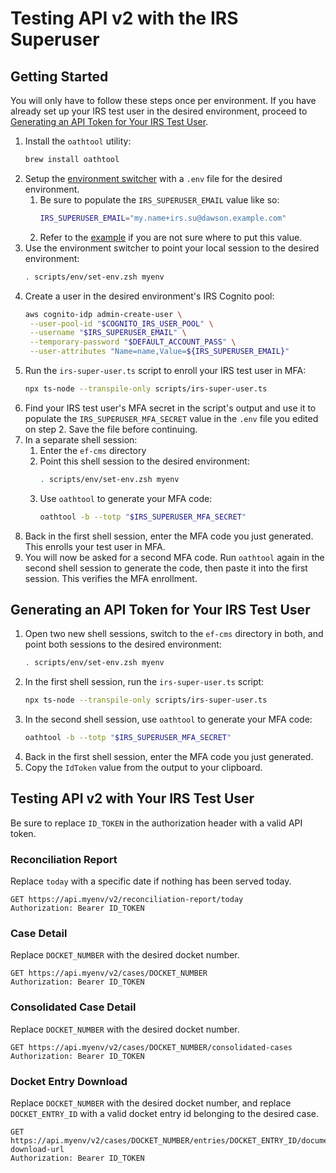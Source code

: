 # Testing API v2 with the IRS Superuser

## Getting Started

You will only have to follow these steps once per environment. If you have already set up your IRS test user in the desired environment, proceed to [Generating an API Token for Your IRS Test User](#generating-an-api-token-for-your-irs-test-user).

1. Install the `oathtool` utility:
    ```bash
    brew install oathtool
    ```
1. Setup the [environment switcher](./environment-switcher.md) with a `.env` file for the desired environment.
    1. Be sure to populate the `IRS_SUPERUSER_EMAIL` value like so:
        ```bash
        IRS_SUPERUSER_EMAIL="my.name+irs.su@dawson.example.com"
        ```
    1. Refer to the [example](../../scripts/env/environments/example.env) if you are not sure where to put this value.
1. Use the environment switcher to point your local session to the desired environment:
    ```bash
    . scripts/env/set-env.zsh myenv
    ```
1. Create a user in the desired environment's IRS Cognito pool:
    ```bash
    aws cognito-idp admin-create-user \
     --user-pool-id "$COGNITO_IRS_USER_POOL" \
     --username "$IRS_SUPERUSER_EMAIL" \
     --temporary-password "$DEFAULT_ACCOUNT_PASS" \
     --user-attributes "Name=name,Value=${IRS_SUPERUSER_EMAIL}"
    ```
1. Run the `irs-super-user.ts` script to enroll your IRS test user in MFA:
    ```bash
    npx ts-node --transpile-only scripts/irs-super-user.ts
    ```
1. Find your IRS test user's MFA secret in the script's output and use it to populate the `IRS_SUPERUSER_MFA_SECRET` value in the `.env` file you edited on step 2. Save the file before continuing.
1. In a separate shell session:
    1. Enter the `ef-cms` directory
    1. Point this shell session to the desired environment:
        ```bash
        . scripts/env/set-env.zsh myenv
        ```
    1. Use `oathtool` to generate your MFA code:
        ```bash
        oathtool -b --totp "$IRS_SUPERUSER_MFA_SECRET"
        ```
1. Back in the first shell session, enter the MFA code you just generated. This enrolls your test user in MFA.
1. You will now be asked for a second MFA code. Run `oathtool` again in the second shell session to generate the code, then paste it into the first session. This verifies the MFA enrollment.

## Generating an API Token for Your IRS Test User

1. Open two new shell sessions, switch to the `ef-cms` directory in both, and point both sessions to the desired environment:
    ```bash
    . scripts/env/set-env.zsh myenv
    ```
1. In the first shell session, run the `irs-super-user.ts` script:
    ```bash
    npx ts-node --transpile-only scripts/irs-super-user.ts
    ```
1. In the second shell session, use `oathtool` to generate your MFA code:
    ```bash
    oathtool -b --totp "$IRS_SUPERUSER_MFA_SECRET"
    ```
1. Back in the first shell session, enter the MFA code you just generated.
1. Copy the `IdToken` value from the output to your clipboard.

## Testing API v2 with Your IRS Test User

Be sure to replace `ID_TOKEN` in the authorization header with a valid API token.

### Reconciliation Report
Replace `today` with a specific date if nothing has been served today.
```http request
GET https://api.myenv/v2/reconciliation-report/today
Authorization: Bearer ID_TOKEN
```

### Case Detail
Replace `DOCKET_NUMBER` with the desired docket number.
```http request
GET https://api.myenv/v2/cases/DOCKET_NUMBER
Authorization: Bearer ID_TOKEN
```

### Consolidated Case Detail
Replace `DOCKET_NUMBER` with the desired docket number.
```http request
GET https://api.myenv/v2/cases/DOCKET_NUMBER/consolidated-cases
Authorization: Bearer ID_TOKEN
```

### Docket Entry Download
Replace `DOCKET_NUMBER` with the desired docket number, and replace `DOCKET_ENTRY_ID` with a valid docket entry id belonging to the desired case.
```http request
GET https://api.myenv/v2/cases/DOCKET_NUMBER/entries/DOCKET_ENTRY_ID/document-download-url
Authorization: Bearer ID_TOKEN
```
